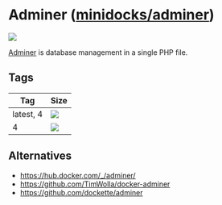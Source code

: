 Adminer ([minidocks/adminer](https://hub.docker.com/r/minidocks/adminer))
=========================================================================

![](https://www.adminer.org/static/images/logo.png)

[Adminer](https://www.adminer.org) is database management in a single PHP file.

Tags
----

| Tag       | Size                                                                     |
|-----------|--------------------------------------------------------------------------|
| latest, 4 | ![](https://img.shields.io/docker/image-size/minidocks/adminer/latest?style=flat-square&logo=docker&label=size)   |
| 4         | ![](https://img.shields.io/docker/image-size/minidocks/adminer/4?style=flat-square&logo=docker&label=size) |



Alternatives
------------

- https://hub.docker.com/_/adminer/
- https://github.com/TimWolla/docker-adminer
- https://github.com/dockette/adminer
